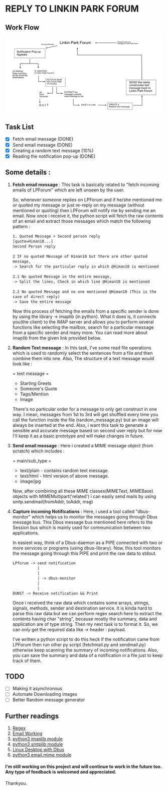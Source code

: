 # REPLY TO LINKIN PARK FORUM

## Work Flow
![Work Flow](/resources/LPworkflow.png)

## Task List
- [x] Fetch email message (DONE)
- [x] Send email message (DONE)
- [x] Creating a random text message (10%)
- [x] Reading the notification pop-up (DONE)

## Some details :
  1. **Fetch email message** : This task is basically related to "fetch incoming emails of LPForum" which are left unseen by the user.
  
      So, whenever someone replies on LPForum and if he/she mentioned me or quoted my message or just re-reply on my message (without mentioned or quoting) then LPForum will notify me by sending me an email. Now once i receive it, the python script will fetch the raw contents of an email and extract those messages which match the following pattern : 

     ```
     1. Quoted Message + Second person reply
     [quote=Himan10...]
     Second Person reply
     
     2 IF no quoted Message of Himan10 but there are other quoted message, 
     -> Search for the particular reply in which @Himan10 is mentioned
     
     2.1 No quoted Message in the entire message,
     -> Split the lines, Check in which line @Himan10 is mentioned
     
     2.2 No quoted Message and no one mentioned @Himan10 (This is the case of direct reply)
     -> Save the entire message
     ```

      Now this process of fetching the emails from a specific sender is done by using the library -> imaplib (in python). What it does is, it connects you(the    client) to the IMAP server and allows you to perform several functions like selecting the mailbox, search for a particular message from a specific sender and many more. You can read more about imaplib from the given link provided below. 
      
  2. **Random Text message** : In this task, I've some read file operations which is used to randomly select the sentences from a file and then combine them into one. Also, The structure of a text message would look like :  
  
       = text message =
        * Starting Greets
        * Someone's Quote
        * Tags/Mention
        * Image
     
     There's no particular order for a message to only get construct in one way. I mean, messages from 1st to 3rd will get shuffled every time you call the function inside the file (random_message.py) but an image will always be inserted at the end. Also, i want this task to generate a sensible and accurate message based on  second user reply but for now I'll keep it as a basic prototype and will make changes in future.
  
  3. **Send email message** : Here i created a MIME message object (from scratch) which includes :
        
       = main/sub_type =
        * text/plain - contains random text message.
        * text/html - html version of above message.
        * image/jpg
     
     Now, after combining all these MIME classes(MIMEText, MIMEBase) objects with MIMEMultipart('related') i can easily send mails by using smtp.sendmail(fromAddr, toAddr, msg)

  4. **Capture incoming Notifications** : Here, i used a tool called "dbus-monitor" which helps us to monitor the messages going   through Dbus message bus. This Dbus message bus mentioned here refers to the Session bus which is mainly used for communication   between two applications. 

        In easiest way, think of a Dbus-daemon as a PIPE connected with two or more services or programs (using dbus-library). Now, this tool monitors the message going through this PIPE and print the raw data to stdout. 

     ```
     LPforum -> send notification
                |
                |
                | -> dbus-monitor
                |
                | 
     DUNST -> Receive notification && Print
     ```

        Once i received the raw data which contains some arrays, strings, signals, methods, sender and destination service. It is     kinda hard to parse this raw data but we can perform regex search here to extract the contents having char "string", because  mostly the   summary, data and application are of type string. Then my next task is to format it. So, we can only get the   required data like   -> header : payload.

        I've written a python script to do this heck if the notification came from LPForum then run other py script (fetchmail.py and sendmail.py) otherwise keep scanning the summary of   incoming notifications. Also, you can save the summary and data of a notification in a file just to keep track of them.  

## TODO
- [ ] Making it asynchronous
- [ ] Automate Downloading images
- [ ] Better Random message generator

## Further readings 
1. [Regex](https://www.regular-expressions.info/quickstart.html)
2. [Email Working](https://www.namecheap.com/hosting/how-does-email-work/)
2. [python3 imaplib module](https://docs.python.org/3/library/imaplib.html)
3. [python3 smtplib module](https://docs.python.org/3/library/smtplib.html)
4. [Linux Desktop with Dbus](https://www.linuxjournal.com/article/10455)
5. [python3 email.mime module](https://docs.python.org/3/library/email.mime.html)

#### I'm still working on this project and will continue to work in the future too. Any type of feedback is welcomed and appreciated. 
Thankyou. 
